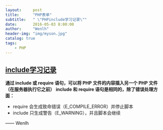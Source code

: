 ```yaml
---
layout:     post
title:      "PHP表单"
subtitle:   " \"PHPinclude学习记录\""
date:       2016-05-03 8:00:00
author:     "Wenlh"
header-img: "img/myson.jpg"
catalog: true
tags:
    - PHP
---
```


## [include学习记录](http://www.w3school.com.cn/php/php_includes.asp)  

**通过 include 或 require 语句，可以将 PHP 文件的内容插入另一个 PHP 文件（在服务器执行它之前）**
**include 和 require 语句是相同的，除了错误处理方面：**
* require 会生成致命错误（E_COMPILE_ERROR）并停止脚本
* include 只生成警告（E_WARNING），并且脚本会继续


—— Wenlh
